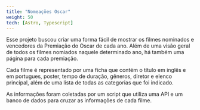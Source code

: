 ```yaml
---
title: "Nomeações Oscar"
weight: 50
tech: [Astro, Typescript]
---
```


Esse projeto buscou criar uma forma fácil de mostrar os filmes nominados e vencedores da Premiação do Oscar de cada ano. Além de uma visão geral de todos os filmes nomiados naquele determinado ano, há também uma página para cada premiação.

Cada filme é representado por uma fícha que contém o título em inglês e em portugues, poster, tempo de duração, gêneros, diretor e elenco principal, além de uma lista de todas as categorias que foi indicado.

As informações foram coletadas por um script que utiliza uma API e um banco de dados para cruzar as informações de cada filme.
